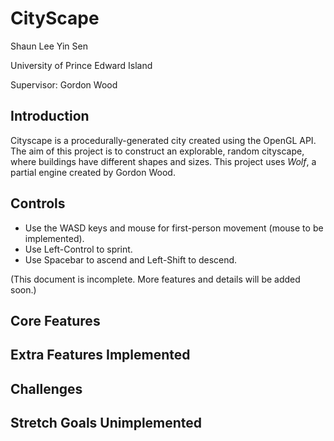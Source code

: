 # CityScape
Shaun Lee Yin Sen

University of Prince Edward Island

Supervisor: Gordon Wood

## Introduction
Cityscape is a procedurally-generated city created using the OpenGL API. The aim of this project is to construct
an explorable, random cityscape, where buildings have different shapes and sizes. This project uses *Wolf*, a partial
engine created by Gordon Wood.

## Controls
- Use the WASD keys and mouse for first-person movement (mouse to be implemented).
- Use Left-Control to sprint.
- Use Spacebar to ascend and Left-Shift to descend.

(This document is incomplete. More features and details will be added soon.)

## Core Features

## Extra Features Implemented

## Challenges

## Stretch Goals Unimplemented
